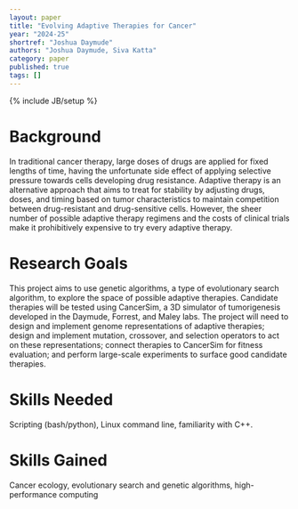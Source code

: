 ```yaml
---
layout: paper
title: "Evolving Adaptive Therapies for Cancer"
year: "2024-25"
shortref: "Joshua Daymude"
authors: "Joshua Daymude, Siva Katta"
category: paper
published: true
tags: []
---
```

{% include JB/setup %}

# Background

In traditional cancer therapy, large doses of drugs are applied for fixed lengths of time, having the unfortunate side effect of applying selective pressure towards cells developing drug resistance.
Adaptive therapy is an alternative approach that aims to treat for stability by adjusting drugs, doses, and timing based on tumor characteristics to maintain competition between drug-resistant and drug-sensitive cells.
However, the sheer number of possible adaptive therapy regimens and the costs of clinical trials make it prohibitively expensive to try every adaptive therapy.

# Research Goals

This project aims to use genetic algorithms, a type of evolutionary search algorithm, to explore the space of possible adaptive therapies.
Candidate therapies will be tested using CancerSim, a 3D simulator of tumorigenesis developed in the Daymude, Forrest, and Maley labs.
The project will need to design and implement genome representations of adaptive therapies; design and implement mutation, crossover, and selection operators to act on these representations; connect therapies to CancerSim for fitness evaluation; and perform large-scale experiments to surface good candidate therapies.

# Skills Needed

Scripting (bash/python), Linux command line, familiarity with C++.

# Skills Gained

Cancer ecology, evolutionary search and genetic algorithms, high-performance computing
